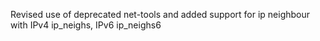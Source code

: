 Revised use of deprecated net-tools and added support for ip neighbour with IPv4 ip_neighs, IPv6 ip_neighs6
